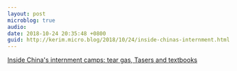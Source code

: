 ```yaml
---
layout: post
microblog: true
audio: 
date: 2018-10-24 20:35:48 +0800
guid: http://kerim.micro.blog/2018/10/24/inside-chinas-internment.html
---
```

[Inside China's internment camps: tear gas, Tasers and textbooks](https://www.yahoo.com/news/inside-chinas-internment-camps-tear-gas-tasers-textbooks-052736783.html)

